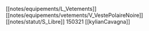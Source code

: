 [[notes/equipements/L_Vetements]] [[notes/equipements/vetements/V_VestePolaireNoire]] [[notes/statut/S_Libre]]
150321 [[kylianCavagna]]